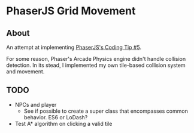 # PhaserJS Grid Movement

## About

An attempt at implementing [PhaserJS's Coding Tip #5](http://www.photonstorm.com/phaser/phaser-coding-tips-5).

For some reason, Phaser's Arcade Physics engine didn't handle collision detection. In its stead, I implemented my own tile-based collision system and movement.

## TODO

- NPCs and player
  - See if possible to create a super class that encompasses common behavior. ES6 or LoDash?
- Test A* algorithm on clicking a valid tile